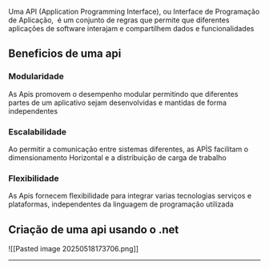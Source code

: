 

Uma API (Application Programming Interface), ou Interface de Programação de Aplicação, 
é um conjunto de regras que permite que diferentes aplicações de software interajam e compartilhem dados e funcionalidades

## Beneficios de uma api

### Modularidade

As Apis promovem o desempenho modular permitindo que diferentes
partes de um aplicativo sejam desenvolvidas e mantidas de forma independentes

### Escalabilidade 

Ao permitir a comunicação entre sistemas diferentes, as APÌS facilitam o dimensionamento 
Horizontal e a distribuição de carga de trabalho

### Flexibilidade

As Apis fornecem flexibilidade para integrar varias tecnologias serviços e plataformas, independentes 
da linguagem de programação utilizada


## Criação de  uma api usando o .net

![[Pasted image 20250518173706.png]]


---
